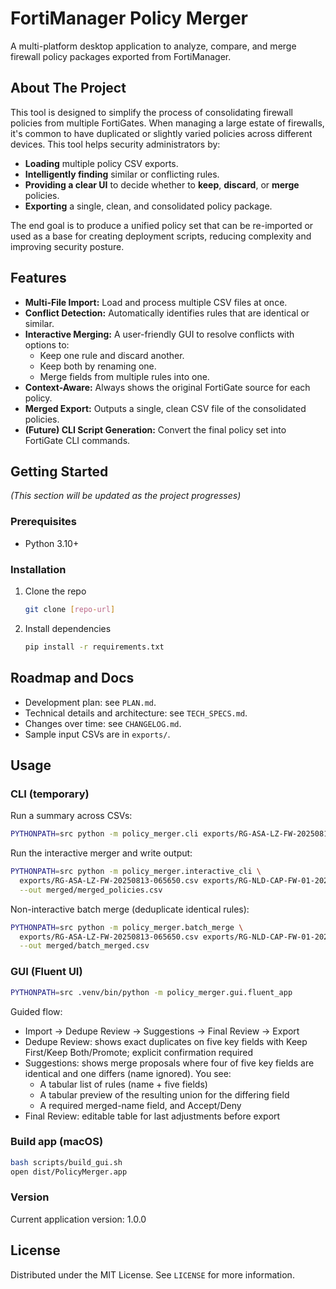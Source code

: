 # FortiManager Policy Merger

A multi-platform desktop application to analyze, compare, and merge firewall policy packages exported from FortiManager.

## About The Project

This tool is designed to simplify the process of consolidating firewall policies from multiple FortiGates. When managing a large estate of firewalls, it's common to have duplicated or slightly varied policies across different devices. This tool helps security administrators by:

*   **Loading** multiple policy CSV exports.
*   **Intelligently finding** similar or conflicting rules.
*   **Providing a clear UI** to decide whether to **keep**, **discard**, or **merge** policies.
*   **Exporting** a single, clean, and consolidated policy package.

The end goal is to produce a unified policy set that can be re-imported or used as a base for creating deployment scripts, reducing complexity and improving security posture.

## Features

*   **Multi-File Import:** Load and process multiple CSV files at once.
*   **Conflict Detection:** Automatically identifies rules that are identical or similar.
*   **Interactive Merging:** A user-friendly GUI to resolve conflicts with options to:
    *   Keep one rule and discard another.
    *   Keep both by renaming one.
    *   Merge fields from multiple rules into one.
*   **Context-Aware:** Always shows the original FortiGate source for each policy.
*   **Merged Export:** Outputs a single, clean CSV file of the consolidated policies.
*   **(Future) CLI Script Generation:** Convert the final policy set into FortiGate CLI commands.

## Getting Started

*(This section will be updated as the project progresses)*

### Prerequisites

*   Python 3.10+

### Installation

1.  Clone the repo
    ```sh
    git clone [repo-url]
    ```
2.  Install dependencies
    ```sh
    pip install -r requirements.txt
    ```

## Roadmap and Docs

-   Development plan: see `PLAN.md`.
-   Technical details and architecture: see `TECH_SPECS.md`.
-   Changes over time: see `CHANGELOG.md`.
-   Sample input CSVs are in `exports/`.

## Usage

### CLI (temporary)

Run a summary across CSVs:
```bash
PYTHONPATH=src python -m policy_merger.cli exports/RG-ASA-LZ-FW-20250813-065650.csv
```

Run the interactive merger and write output:
```bash
PYTHONPATH=src python -m policy_merger.interactive_cli \
  exports/RG-ASA-LZ-FW-20250813-065650.csv exports/RG-NLD-CAP-FW-01-20250813-062755.csv \
  --out merged/merged_policies.csv
```

Non-interactive batch merge (deduplicate identical rules):
```bash
PYTHONPATH=src python -m policy_merger.batch_merge \
  exports/RG-ASA-LZ-FW-20250813-065650.csv exports/RG-NLD-CAP-FW-01-20250813-062755.csv \
  --out merged/batch_merged.csv
```

### GUI (Fluent UI)

```bash
PYTHONPATH=src .venv/bin/python -m policy_merger.gui.fluent_app
```

Guided flow:
- Import → Dedupe Review → Suggestions → Final Review → Export
- Dedupe Review: shows exact duplicates on five key fields with Keep First/Keep Both/Promote; explicit confirmation required
- Suggestions: shows merge proposals where four of five key fields are identical and one differs (name ignored). You see:
  - A tabular list of rules (name + five fields)
  - A tabular preview of the resulting union for the differing field
  - A required merged-name field, and Accept/Deny
- Final Review: editable table for last adjustments before export

### Build app (macOS)

```bash
bash scripts/build_gui.sh
open dist/PolicyMerger.app
```

### Version

Current application version: 1.0.0

## License

Distributed under the MIT License. See `LICENSE` for more information.
